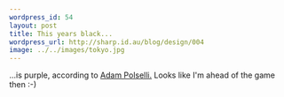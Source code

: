```yaml
--- 
wordpress_id: 54
layout: post
title: This years black...
wordpress_url: http://sharp.id.au/blog/design/004
image: ../../images/tokyo.jpg
---
```

...is purple, according to <a href="http://www.adampolselli.com/2005/">Adam Polselli.</a> Looks like I&apos;m ahead of the game then :-)
